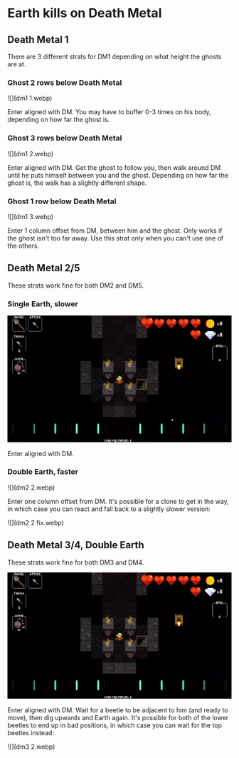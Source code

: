 # Earth kills on Death Metal

## Death Metal 1

There are 3 different strats for DM1 depending on what height the ghosts are at.

### Ghost 2 rows below Death Metal

![](dm1 1.webp)

Enter aligned with DM.  You may have to buffer 0-3 times on his body,
depending on how far the ghost is.

### Ghost 3 rows below Death Metal

![](dm1 2.webp)

Enter aligned with DM.  Get the ghost to follow you,
then walk around DM until he puts himself between you and the ghost.
Depending on how far the ghost is, the walk has a slightly different shape.

### Ghost 1 row below Death Metal

![](dm1 3.webp)

Enter 1 column offset from DM, between him and the ghost.
Only works if the ghost isn't too far away.
Use this strat only when you can't use one of the others.

## Death Metal 2/5

These strats work fine for both DM2 and DM5.

### Single Earth, slower

![](dm2.webp)

Enter aligned with DM.

### Double Earth, faster

![](dm2 2.webp)

Enter one column offset from DM.  It's possible for a clone to get in the way,
in which case you can react and fall back to a slightly slower version:

![](dm2 2 fix.webp)

## Death Metal 3/4, Double Earth

These strats work fine for both DM3 and DM4.

![](dm3.webp)

Enter aligned with DM.  Wait for a beetle to be adjacent to him
(and ready to move), then dig upwards and Earth again.
It's possible for both of the lower beetles to end up in bad positions,
in which case you can wait for the top beetles instead:

![](dm3 2.webp)
